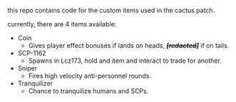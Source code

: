 this repo contains code for the custom items used in the cactus patch.

currently, there are 4 items available:

- Coin
  - Gives player effect bonuses if lands on heads, ~~**_[redacted]_**~~ if on tails.
- SCP-1162
  - Spawns in Lcz173, hold and item and interact to trade for another.
- Sniper
  - Fires high velocity anti-personnel rounds.
- Tranquilizer
  - Chance to tranquilize humans and SCPs.

